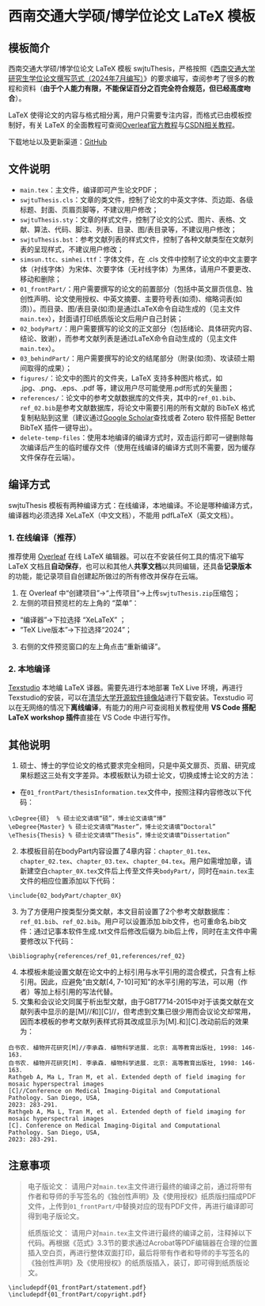 # 西南交通大学硕/博学位论文 LaTeX 模板

## 模板简介

西南交通大学硕/博学位论文 LaTeX 模板 swjtuThesis，严格按照《[西南交通大学研究生学位论文撰写范式（2024年7月编写）](https://gsnews.swjtu.edu.cn/info/1063/8744.htm)》的要求编写，查阅参考了很多的教程和资料（**由于个人能力有限，不能保证百分之百完全符合规范，但已经高度吻合**）。 

LaTeX 使得论文的内容与格式相分离，用户只需要专注内容，而格式已由模板控制好，有关 LaTeX 的全面教程可查阅[Overleaf官方教程](https://cn.overleaf.com/learn/latex/Tutorials)与[CSDN相关教程](https://blog.csdn.net/weixin_66397563/article/details/125709511)。

下载地址以及更新渠道：[GitHub](https://github.com/Pungjay/swjtuThesis)

## 文件说明

- `main.tex`：主文件，编译即可产生论文PDF；
- `swjtuThesis.cls`：文章的类文件，控制了论文的中英文字体、页边距、各级标题、封面、页眉页脚等，不建议用户修改；
- `swjtuThesis.sty`：文章的样式文件，控制了论文的公式、图片、表格、文献、算法、代码、脚注、列表、目录、图/表目录等，不建议用户修改；
-  `swjtuThesis.bst`：参考文献列表的样式文件，控制了各种文献类型在文献列表的呈现样式，不建议用户修改；
-  `simsun.ttc、simhei.ttf`：字体文件，在 .cls 文件中控制了论文的中文主要字体（衬线字体）为宋体、次要字体（无衬线字体）为黑体，请用户不要更改、移动和删除；
- `01_frontPart/`：用户需要撰写的论文的前置部分（包括中英文扉页信息、独创性声明、论文使用授权、中英文摘要、主要符号表(如须)、缩略词表(如须)）。而目录、图/表目录(如须)是通过LaTeX命令自动生成的（见主文件`main.tex`），封面请打印纸质版论文后用户自己封装；
- `02_bodyPart/`：用户需要撰写的论文的正文部分（包括绪论、具体研究内容、结论、致谢），而参考文献列表是通过LaTeX命令自动生成的（见主文件`main.tex`）。
- `03_behindPart/`：用户需要撰写的论文的结尾部分（附录(如须)、攻读硕士期间取得的成果）；
- `figures/`：论文中的图片的文件夹，LaTeX 支持多种图片格式，如 .jpg、.png、.eps、.pdf 等，建议用户尽可能使用.pdf形式的矢量图；
- `references/`：论文中的参考文献数据库的文件夹，其中的`ref_01.bib`、`ref_02.bib`是参考文献数据库，将论文中需要引用的所有文献的 BibTeX 格式复制粘贴到这里（建议通过[Google Scholar](https://scholar.google.com)查找或者 Zotero 软件搭配 Better BibTeX 插件一键导出）。
- `delete-temp-files`：使用本地编译的编译方式时，双击运行即可一键删除每次编译后产生的临时缓存文件（使用在线编译的编译方式则不需要，因为缓存文件保存在云端）。

## 编译方式

swjtuThesis 模板有两种编译方式：在线编译，本地编译。不论是哪种编译方式，编译器均必须选择 XeLaTeX（中文文档），不能用 pdfLaTeX（英文文档）。

### 1. 在线编译（推荐）

推荐使用 [Overleaf](https://cn.overleaf.com/) 在线 LaTeX 编辑器。可以在不安装任何工具的情况下编写 LaTeX 文档且**自动保存**，也可以和其他人**共享文档**以共同编辑，还具备**记录版本**的功能，能记录项目自创建起所做过的所有修改并保存在云端。

 1. 在 Overleaf 中“创建项目”→“上传项目”→上传`swjtuThesis.zip`压缩包；
 2. 左侧的项目预览栏的左上角的 “菜单”：
 - “编译器”→下拉选择 “XeLaTeX” ；
 - “TeX Live版本”→下拉选择“2024”；
 3. 右侧的文件预览窗口的左上角点击“重新编译”。

### 2. 本地编译
[Texstudio](https://texstudio.sourceforge.net/) 本地编 LaTeX 译器。需要先进行本地部署 TeX Live 环境，再进行Texstudio的安装，可以在[清华大学开源软件镜像站](https://mirrors.tuna.tsinghua.edu.cn/)进行下载安装。Texstudio 可以在无网络的情况下**离线编译**，有能力的用户可查阅相关教程使用 **VS Code 搭配 LaTeX workshop 插件**直接在 VS Code 中进行写作。

## 其他说明

1. 硕士、博士的学位论文的格式要求完全相同，只是中英文扉页、页眉、研究成果标题这三处有文字差异。本模板默认为硕士论文，切换成博士论文的方法：
  - 在`01_frontPart/thesisInformation.tex`文件中，按照注释内容修改以下代码：
```
\cDegree{硕}  % 硕士论文请填“硕”，博士论文请填“博”
\eDegree{Master} % 硕士论文请填“Master”，博士论文请填“Doctoral”
\eThesis{Thesis} % 硕士论文请填“Thesis”，博士论文请填“Dissertation”
```

2. 本模板目前在bodyPart内容设置了4章内容：`chapter_01.tex`、`chapter_02.tex`、`chapter_03.tex`、`chapter_04.tex`。用户如需增加章，请新建空白`chapter_0X.tex`文件后上传至文件夹`bodyPart/`，同时在`main.tex`主文件的相应位置添加以下代码：
```
\include{02_bodyPart/chapter_0X}
```
3. 为了方便用户按类型分类文献，本文目前设置了2个参考文献数据库：`ref_01.bib`、`ref_02.bib`。用户可以设置添加.bib文件，也可重命名.bib文件：通过记事本软件生成.txt文件后修改后缀为.bib后上传，同时在主文件中需要修改以下代码：
```
\bibliography{references/ref_01,references/ref_02}
```
4. 本模板未能设置文献在论文中的上标引用与水平引用的混合模式，只含有上标引用。因此，应避免“由文献[4, 7-10]可知”的水平引用的写法，可以用（作者）等加上标引用的写法代替。
5. 文集和会议论文同属于析出型文献，由于GBT7714-2015中对于该类文献在文献列表中显示的是[M]//和][C]//，但考虑到文集已很少用而会议论文却常用，因而本模板的参考文献列表样式将其改成显示为[M].和][C].改动前后的效果为：
```
白书农. 植物开花研究[M]//李承森. 植物科学进展. 北京: 高等教育出版社, 1998: 146-163.
白书农. 植物开花研究[M]. 李承森. 植物科学进展. 北京: 高等教育出版社, 1998: 146-163.
Rathgeb A, Ma L, Tran M, et al. Extended depth of field imaging for mosaic hyperspectral images
[C]//Conference on Medical Imaging-Digital and Computational Pathology. San Diego, USA,
2023: 283-291.
Rathgeb A, Ma L, Tran M, et al. Extended depth of field imaging for mosaic hyperspectral images
[C]. Conference on Medical Imaging-Digital and Computational Pathology. San Diego, USA,
2023: 283-291.
```
## 注意事项

> 电子版论文：
> 请用户对`main.tex`主文件进行最终的编译之前，通过将带有作者和导师的手写签名的《独创性声明》及《使用授权》纸质版扫描成PDF文件，上传到`01_frontPart/`中替换对应的现有PDF文件，再进行编译即可得到电子版论文。
> 
> 纸质版论文：
> 请用户对`main.tex`主文件进行最终的编译之前，注释掉以下代码。再根据《范式》3.3节的要求通过Acrobat等PDF编辑器在合理的位置插入空白页，再进行整体双面打印，最后将带有作者和导师的手写签名的《独创性声明》及《使用授权》的纸质版插入，装订，即可得到纸质版论文。
```
\includepdf{01_frontPart/statement.pdf}
\includepdf{01_frontPart/copyright.pdf}
```
